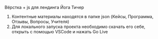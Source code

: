 Вёрстка + js для лендинга Йога Тичер

1) Контентные материалы находятся в папке json (Кейсы, Программа, Отзывы, Вопросы, Учителя)
2) Для локального запуска проекта необходимо скачать его себе, открыть с помощью VSCode и нажать Go Live
